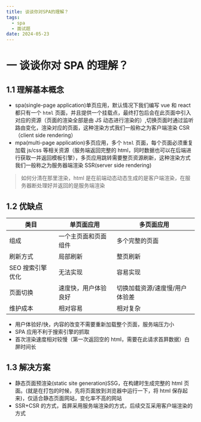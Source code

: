 ```yaml
---
title: 谈谈你对SPA的理解？
tags:
  - spa
  - 面试题
date: 2024-05-23
---
```

# 一 谈谈你对 SPA 的理解？

## 1.1 理解基本概念

- spa(single-page application)单页应用，默认情况下我们编写 vue 和 react 都只有一个 `html` 页面，并且提供一个挂载点，最终打包后会在此页面中引入对应的资源（页面的渲染全部是由 JS 动态进行渲染的）,切换页面时通过监听路由变化，渲染对应的页面，这种渲染方式我们一般称之为客户端渲染 CSR（client side rendering）
- mpa(multi-page application)多页应用，多个 `html` 页面，每个页面必须重复加载 js/css 等相关资源（服务端返回完整的 html，同时数据也可以在后端进行获取一并返回模板引擎），多页应用跳转需要整页资源刷新，这种渲染方式我们一般称之为服务器端渲染 SSR(server side rendering)

> 如何分清在那里渲染，html 是在前端动态动态生成的是客户端渲染，在服务器断处理好并返回的是服务端渲染

## 1.2 优缺点

| 类目         | 单页面应用      | 多页面应用            |
| ---------- | ---------- | ---------------- |
| 组成         | 一个主页面和页面组件 | 多个完整的页面          |
| 刷新方式       | 局部刷新       | 整页刷新             |
| SEO 搜索引擎优化 | 无法实现       | 容易实现             |
| 页面切换       | 速度快，用户体验良好 | 切换加载资源/速度慢/用户体验差 |
| 维护成本       | 相对容易       | 相对复杂             |
- 用户体验好/快，内容的改变不需要重新加载整个页面，服务端压力小
- SPA 应用不利于搜索引擎的抓取
- 首次渲染速度相对较慢（第一次返回空的 html，需要在此请求首屛数据）白屏时间长

## 1.3 解决方案

- 静态页面预渲染(static site generation)SSG，在构建时生成完整的 html 页面。(就是在打包的时候，先将页面放到浏览器中运行一下，将 html 保存起来)，仅适合静态页面网站，变化率不高的网站
- SSR+CSR 的方式，首屛采用服务端渲染的方式，后续交互采用客户端渲染的方式